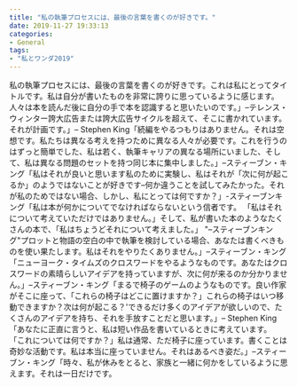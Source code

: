 ```yaml
---
title: "私の執筆プロセスには、最後の言葉を書くのが好きです。"
date: 2019-11-27 19:33:13
categories:
- General
tags:
- "私とワンダ2019"
---
```


私の執筆プロセスには、最後の言葉を書くのが好きです。これは私にとってタイトルです。私は自分が書いたものを非常に誇りに思っているように感じます。人々は本を読んだ後に自分の手で本を認識すると思いたいのです。」–テレンス・ウィンター誇大広告または誇大広告サイクルを超えて、そこに書かれています。それが計画です。」– Stephen King「続編をやるつもりはありません。それは空想です。私たちは異なる考えを持つために異なる人々が必要です。これを行うのはずっと簡単でした、私は若く、執筆キャリアの異なる場所にいました、そして、私は異なる問題のセットを持つ同じ本に集中しました。」–スティーブン・キング「私はそれが良いと思います私のために実験し、私はそれが「次に何が起こるか」のようではないことが好きです–何か違うことを試してみたかった。それが私のためではない場合、しかし、私にとっては何ですか？」-スティーブンキング「私は本が何かについてでなければならないという信者です。 「私はそれについて考えていただけではありません。」そして、私が書いた本のようなたくさんの本で、「私はちょうどそれについて考えました。」 &quot;–スティーブンキング&quot;プロットと物語の空白の中で執筆を検討している場合、あなたは書くべきものを使い果たします。私はそれをやりたくありません。」–スティーブン・キング「ニューヨーク・タイムズのクロスワードをやるようなものです。あなたはクロスワードの素晴らしいアイデアを持っていますが、次に何が来るのか分かりません。」–スティーブン・キング「まるで椅子のゲームのようなものです。良い作家がそこに座って、「これらの椅子はどこに置けますか？」これらの椅子はいつ移動できますか？次は何が起こる？&#39;できるだけ多くのアイデアが欲しいので、たくさんのアイデアを持ち、それを手放すことだと思います。」– Stephen King「あなたに正直に言うと、私は短い作品を書いているときに考えています。 「これについては何ですか？」私は通常、ただ椅子に座っています。書くことは奇妙な活動です。私は本当に座っていません。それはあるべき姿だ。」–スティーブン・キング「時々、私が休みをとると、家族と一緒に何かをしているように思えます。それは一日だけです。
